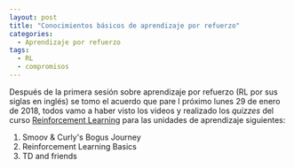```yaml
---
layout: post
title: "Conocimientos básicos de aprendizaje por refuerzo"
categories:
  - Aprendizaje por refuerzo
tags:
  - RL
  - compromisos
---
```


Después de la primera sesión sobre aprendizaje por refuerzo (RL por sus siglas en inglés) se tomo el acuerdo que pare l próximo
lunes 29 de enero de 2018, todos vamo a haber visto los videos y realizado los *quizzes* del curso 
[Reinforcement Learning](https://www.udacity.com/course/reinforcement-learning--ud600) para las unidades de aprendizaje siguientes:
1. Smoov & Curly's Bogus Journey
2. Reinforcement Learning Basics
3. TD and friends

